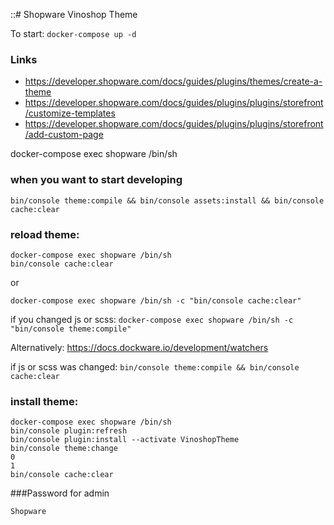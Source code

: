 ::# Shopware Vinoshop Theme

To start: ``docker-compose up -d``

### Links
* https://developer.shopware.com/docs/guides/plugins/themes/create-a-theme
* https://developer.shopware.com/docs/guides/plugins/plugins/storefront/customize-templates
* https://developer.shopware.com/docs/guides/plugins/plugins/storefront/add-custom-page

docker-compose exec shopware /bin/sh

### when you want to start developing
``bin/console theme:compile && bin/console assets:install && bin/console cache:clear``

### reload theme:
```
docker-compose exec shopware /bin/sh
bin/console cache:clear
```
or

``docker-compose exec shopware /bin/sh -c "bin/console cache:clear"``

if you changed js or scss:
``docker-compose exec shopware /bin/sh -c "bin/console theme:compile"``

Alternatively:
https://docs.dockware.io/development/watchers

if js or scss was changed:
``bin/console theme:compile && bin/console cache:clear``


### install theme:
```
docker-compose exec shopware /bin/sh
bin/console plugin:refresh
bin/console plugin:install --activate VinoshopTheme
bin/console theme:change
0
1
bin/console cache:clear
```

###Password for admin
```
Shopware
```
